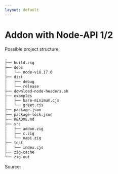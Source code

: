 ```yaml
---
layout: default
---
```


<h1>Addon with <span class="color:accent">Node-API</span> 1/2</h1>

<Transform scale="0.8">

Possible project structure:

```sh
.
├── build.zig
├── deps
│   └── node-v18.17.0
├── dist
│   ├── debug
│   └── release
├── download-node-headers.sh
├── examples
│   ├── bare-minimum.cjs
│   └── greet.cjs
├── package.json
├── package-lock.json
├── README.md
├── src
│   ├── addon.zig
│   ├── c.zig
│   └── napi.zig
├── test
│   └── index.cjs
├── zig-cache
└── zig-out
```

Source: <Anchor href="https://github.com/jackdbd/zig-nodeapi-example" text="jackdbd/zig-nodeapi-example" />

</Transform>
